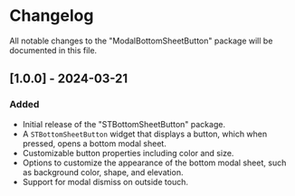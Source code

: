 # Changelog

All notable changes to the "ModalBottomSheetButton" package will be documented in this file.

## [1.0.0] - 2024-03-21
### Added
- Initial release of the "STBottomSheetButton" package.
- A `STBottomSheetButton` widget that displays a button, which when pressed, opens a bottom modal sheet.
- Customizable button properties including  color and size.
- Options to customize the appearance of the bottom modal sheet, such as background color, shape, and elevation.
- Support for modal dismiss on outside touch.
